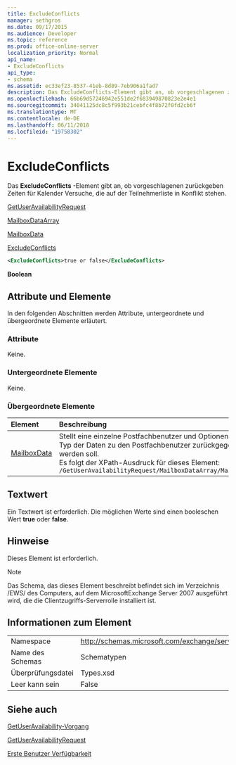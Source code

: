 ```yaml
---
title: ExcludeConflicts
manager: sethgros
ms.date: 09/17/2015
ms.audience: Developer
ms.topic: reference
ms.prod: office-online-server
localization_priority: Normal
api_name:
- ExcludeConflicts
api_type:
- schema
ms.assetid: ec33ef23-8537-41eb-8d89-7eb906a1fad7
description: Das ExcludeConflicts-Element gibt an, ob vorgeschlagenen zurückgeben Zeiten für Kalender Versuche, die auf der Teilnehmerliste in Konflikt stehen.
ms.openlocfilehash: 66b69d57246942e551de2f683949870823e2e4e1
ms.sourcegitcommit: 34041125dc8c5f993b21cebfc4f8b72f0fd2cb6f
ms.translationtype: MT
ms.contentlocale: de-DE
ms.lasthandoff: 06/11/2018
ms.locfileid: "19758302"
---
```

# <a name="excludeconflicts"></a>ExcludeConflicts

Das **ExcludeConflicts** -Element gibt an, ob vorgeschlagenen zurückgeben Zeiten für Kalender Versuche, die auf der Teilnehmerliste in Konflikt stehen. 
  
[GetUserAvailabilityRequest](getuseravailabilityrequest.md)
  
[MailboxDataArray](mailboxdataarray.md)
  
[MailboxData](mailboxdata.md)
  
[ExcludeConflicts](excludeconflicts.md)
  
```xml
<ExcludeConflicts>true or false</ExcludeConflicts>
```

 **Boolean**
## <a name="attributes-and-elements"></a>Attribute und Elemente

In den folgenden Abschnitten werden Attribute, untergeordnete und übergeordnete Elemente erläutert.
  
### <a name="attributes"></a>Attribute

Keine.
  
### <a name="child-elements"></a>Untergeordnete Elemente

Keine.
  
### <a name="parent-elements"></a>Übergeordnete Elemente

|**Element**|**Beschreibung**|
|:-----|:-----|
|[MailboxData](mailboxdata.md) <br/> |Stellt eine einzelne Postfachbenutzer und Optionen für den Typ der Daten zu den Postfachbenutzer zurückgegeben werden soll.  <br/> Es folgt der XPath-Ausdruck für dieses Element:  <br/>  `/GetUserAvailabilityRequest/MailboxDataArray/MailboxData` <br/> |
   
## <a name="text-value"></a>Textwert

Ein Textwert ist erforderlich. Die möglichen Werte sind einen booleschen Wert **true** oder **false**.
  
## <a name="remarks"></a>Hinweise

Dieses Element ist erforderlich.
  
> [!NOTE]
> Das Schema, das dieses Element beschreibt befindet sich im Verzeichnis /EWS/ des Computers, auf dem MicrosoftExchange Server 2007 ausgeführt wird, die die Clientzugriffs-Serverrolle installiert ist. 
  
## <a name="element-information"></a>Informationen zum Element

|||
|:-----|:-----|
|Namespace  <br/> |http://schemas.microsoft.com/exchange/services/2006/types  <br/> |
|Name des Schemas  <br/> |Schematypen  <br/> |
|Überprüfungsdatei  <br/> |Types.xsd  <br/> |
|Leer kann sein  <br/> |False  <br/> |
   
## <a name="see-also"></a>Siehe auch



[GetUserAvailability-Vorgang](getuseravailability-operation.md)
  
[GetUserAvailabilityRequest](getuseravailabilityrequest.md)


[Erste Benutzer Verfügbarkeit](http://msdn.microsoft.com/library/d4133fcb-9b0f-4e6b-aadf-a389da83516a%28Office.15%29.aspx)

